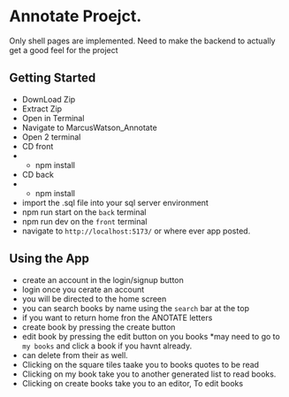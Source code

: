 # Annotate Proejct.

Only shell pages are implemented.
Need to make the backend to actually get a good feel for the project

## Getting Started

- DownLoad Zip
- Extract Zip
- Open in Terminal
- Navigate to MarcusWatson_Annotate
- Open 2 terminal
- CD front
- - npm install
- CD back
- - npm install
- import the .sql file into your sql server environment
- npm run start on the `back` terminal
- npm run dev on the `front` terminal
- navigate to `http://localhost:5173/` or where ever app posted.

## Using the App
- create an account in the login/signup button
- login once you cerate an account
- you will be directed to the home screen
- you can search books by name using the `search` bar at the top
- if you want to return home fron the ANOTATE letters
- create book by pressing the create button
- edit book by pressing the edit button on you books *may need to go to `my books` and click a book if you havnt already.
- can delete from their as well.
- Clicking on the square tiles taake you to books quotes to be read
- Clicking on my book take you to another generated list to read books.
- Clicking on create books take you to an editor, To edit books

